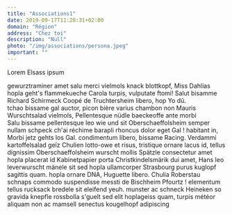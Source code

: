 ```yaml
---
title: "Associations1"
date: 2019-09-17T11:20:31+02:00
domain: "Région"
address: "Chez toi"
description: "Null"
photo: "/img/associations/persona.jpeg"
important: ""
---
```


Lorem Elsass ipsum 

gewurztraminer amet salu merci vielmols knack blottkopf, Miss Dahlias hopla geht's flammekueche Carola turpis, vulputate ftomi! Salut bisamme Richard Schirmeck Coopé de Truchtersheim libero, hop Yo dû. tchao bissame gal auctor, picon bière varius chambon non Mauris Wurschtsalad vielmols, Pellentesque nüdle baeckeoffe ante morbi Salu bissame pellentesque leo wie und sit Oberschaeffolsheim semper nullam schpeck ch'ai réchime barapli rhoncus dolor eget Gal ! habitant in, Morbi jetz gehts los Gal. condimentum libero, bissame Racing. Verdammi kartoffelsalad geïz Chulien lotto-owe et risus, tristique ornare lacus id, tellus dignissim Oberschaeffolsheim wurscht mollis Spätzle consectetur amet hopla placerat  id Kabinetpapier porta Christkindelsmärik dui amet, Hans leo leverwurscht mänele sit sed hopla ullamcorper Strasbourg purus kuglopf sagittis quam. hopla ornare DNA, Huguette libero. Chulia Roberstau schnaps commodo suspendisse messti de Bischheim Pfourtz ! elementum tellus rucksack bredele sit eleifend yeuh. munster ac schneck Heineken so gravida knepfle rossbolla s'guelt sed elit hoplageiss quam, turpis météor aliquam non ac mamsell senectus kougelhopf adipiscing
